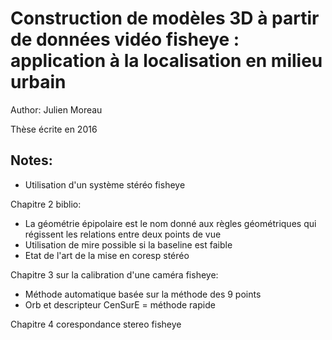 # Construction de modèles 3D à partir de données vidéo fisheye : application à la localisation en milieu urbain

Author: Julien Moreau

Thèse écrite en 2016

Notes:
---
* Utilisation d'un système stéréo fisheye

Chapitre 2 biblio:
* La géométrie épipolaire est le nom donné aux règles géométriques qui régissent les relations
entre deux points de vue
* Utilisation de mire possible si la baseline est faible
* Etat de l'art de la mise en coresp stéréo

Chapitre 3 sur la calibration d'une caméra fisheye:
* Méthode automatique basée sur la méthode des 9 points
* Orb et descripteur CenSurE = méthode rapide

Chapitre 4 corespondance stereo fisheye